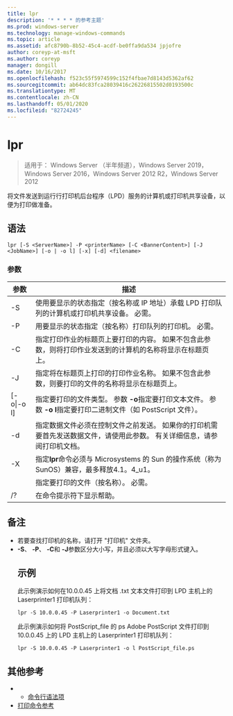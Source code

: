 ```yaml
---
title: lpr
description: '* * * * 的参考主题'
ms.prod: windows-server
ms.technology: manage-windows-commands
ms.topic: article
ms.assetid: afc8790b-8b52-45c4-acdf-be0ffa9da534 jpjofre
author: coreyp-at-msft
ms.author: coreyp
manager: dongill
ms.date: 10/16/2017
ms.openlocfilehash: f523c55f5974599c152f4fbae7d8143d5362af62
ms.sourcegitcommit: ab64dc83fca28039416c26226815502d0193500c
ms.translationtype: MT
ms.contentlocale: zh-CN
ms.lasthandoff: 05/01/2020
ms.locfileid: "82724245"
---
```

# <a name="lpr"></a>lpr

> 适用于： Windows Server （半年频道），Windows Server 2019，Windows Server 2016，Windows Server 2012 R2，Windows Server 2012

将文件发送到运行行打印机后台程序（LPD）服务的计算机或打印机共享设备，以便为打印做准备。  

## <a name="syntax"></a>语法  
```  
lpr [-S <ServerName>] -P <printerName> [-C <BannerContent>] [-J <JobName>] [-o | -o l] [-x] [-d] <filename>  
```  
### <a name="parameters"></a>参数  

|     参数      |                                                                                                           描述                                                                                                           |
|--------------------|---------------------------------------------------------------------------------------------------------------------------------------------------------------------------------------------------------------------------------|
|  -S<ServerName>   |                                    使用要显示的状态指定（按名称或 IP 地址）承载 LPD 打印队列的计算机或打印机共享设备。 必需。                                    |
|  -P<printerName>  |                                                              用要显示的状态指定（按名称）打印队列的打印机。 必需。                                                              |
| -C<BannerContent> |                指定打印作业的标题页上要打印的内容。 如果不包含此参数，则将打印作业发送到的计算机的名称将显示在标题页上。                 |
|    -J<JobName>    |                           指定将在标题页上打印的打印作业名称。 如果不包含此参数，则要打印的文件的名称将显示在标题页上。                            |
| [-o&#124;-o l]  | 指定要打印的文件类型。 参数 **-o**指定要打印文本文件。 参数 **-o l**指定要打印二进制文件（如 PostScript 文件）。 |
|         -d         |              指定数据文件必须在控制文件之前发送。 如果你的打印机需要首先发送数据文件，请使用此参数。 有关详细信息，请参阅打印机文档。               |
|         -X         |                               指定**lpr**命令必须与 Microsystems 的 Sun 的操作系统（称为 SunOS）兼容，最多释放4.1。4_u1。                                |
|     <FileName>     |                                                                                      指定要打印的文件（按名称）。 必需。                                                                                      |
|         /?         |                                                                                              在命令提示符下显示帮助。                                                                                               |

## <a name="remarks"></a>备注  
- 若要查找打印机的名称，请打开 "打印机" 文件夹。  
- **-S**、 **-P**、 **-C**和 **-J**参数区分大小写，并且必须以大写字母形式键入。  
  ## <a name="examples"></a>示例  
  此示例演示如何在10.0.0.45 上将文档 .txt 文本文件打印到 LPD 主机上的 Laserprinter1 打印机队列：  
  ```  
  lpr -S 10.0.0.45 -P Laserprinter1 -o Document.txt  
  ```  
  此示例演示如何将 PostScript_file 的 ps Adobe PostScript 文件打印到10.0.0.45 上的 LPD 主机上的 Laserprinter1 打印机队列：  
  ```  
  lpr -S 10.0.0.45 -P Laserprinter1 -o l PostScript_file.ps  
  ```  

## <a name="additional-references"></a>其他参考  
-   - [命令行语法项](command-line-syntax-key.md)  
-   [打印命令参考](print-command-reference.md)  
